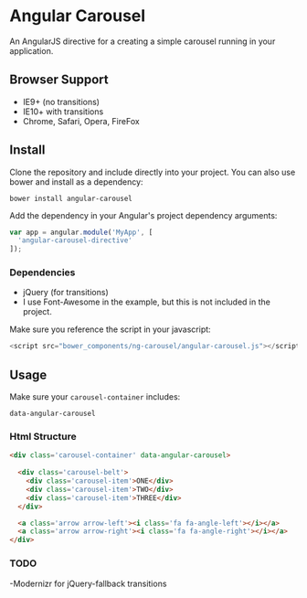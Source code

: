 # Angular Carousel

An AngularJS directive for a creating a simple carousel running in your application.

## Browser Support
- IE9+ (no transitions)
- IE10+ with transitions
- Chrome, Safari, Opera, FireFox

## Install

Clone the repository and include directly into your project. You can also use bower and install as a dependency:

```
bower install angular-carousel
```

Add the dependency in your Angular's project dependency arguments:

```js
var app = angular.module('MyApp', [
  'angular-carousel-directive'
]);
```

### Dependencies

- jQuery (for transitions)
- I use Font-Awesome in the example, but this is not included in the project.

Make sure you reference the script in your javascript:

```js
<script src="bower_components/ng-carousel/angular-carousel.js"></script>
```

## Usage

Make sure your `carousel-container` includes:
```
data-angular-carousel
```


### Html Structure

```html
<div class='carousel-container' data-angular-carousel>
  
  <div class='carousel-belt'>
    <div class='carousel-item'>ONE</div>
    <div class='carousel-item'>TWO</div>
    <div class='carousel-item'>THREE</div>
  </div>

  <a class='arrow arrow-left'><i class='fa fa-angle-left'></i></a>
  <a class='arrow arrow-right'><i class='fa fa-angle-right'></i></a>
</div>
```

### TODO

-Modernizr for jQuery-fallback transitions
